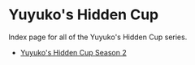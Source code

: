 # Yuyuko's Hidden Cup

Index page for all of the Yuyuko's Hidden Cup series.

- [Yuyuko's Hidden Cup Season 2](2)
